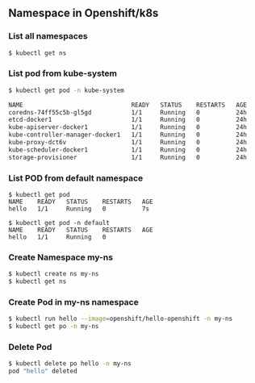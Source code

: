 ## Namespace in Openshift/k8s

### List all namespaces
```bash
$ kubectl get ns 
```
### List pod from kube-system
```bash
$ kubectl get pod -n kube-system

NAME                              READY   STATUS    RESTARTS   AGE
coredns-74ff55c5b-gl5gd           1/1     Running   0          24h
etcd-docker1                      1/1     Running   0          24h
kube-apiserver-docker1            1/1     Running   0          24h
kube-controller-manager-docker1   1/1     Running   0          24h
kube-proxy-dct6v                  1/1     Running   0          24h
kube-scheduler-docker1            1/1     Running   0          24h
storage-provisioner               1/1     Running   0          24h
```
### List POD from default namespace
```
$ kubectl get pod 
NAME    READY   STATUS    RESTARTS   AGE
hello   1/1     Running   0          7s

$ kubectl get pod -n default
NAME    READY   STATUS    RESTARTS   AGE
hello   1/1     Running   0 
```
### Create Namespace  my-ns 

```bash
$ kubectl create ns my-ns
$ kubectl get ns
```

### Create Pod in  my-ns  namespace
```bash
$ kubectl run hello --image=openshift/hello-openshift -n my-ns
$ kubectl get po -n my-ns
```

### Delete Pod
```bash
$ kubectl delete po hello -n my-ns
pod "hello" deleted
```
